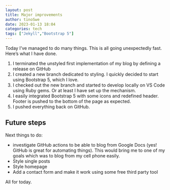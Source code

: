 ```yaml
---
layout: post
title: Major improvements
author: tinoSwe
date: 2023-01-13 18:04
categories: tech
tags: ["Jekyll","Bootstrap 5"]
---
```


Today I’ve managed to do many things. This is all going unexpectedly fast. Here’s what I have done.

1. I terminated the unstyled first implementation of my blog by defining a release on GitHub
2. I created a new branch dedicated to styling. I quickly decided to start using Bootstrap 5, which I love.
3. I checked out the new branch and started to develop locally on VS Code using Ruby gems. Or at least I have set up the mechanism.
4. I easily integrated Bootstrap 5 with some icons and redefined header. Footer is pushed to the bottom of the page as expected.
5. I pushed everything back on GitHub.

## Future steps

Next things to do:

* investigate GitHub actions to be able to blog from Google Docs (yes! GitHub is great for automating things). This would bring me to one of my goals which was to blog from my cell phone easily.
* Style single posts
* Style homepage
* Add a contact form and make it work using some free third party tool

All for today.

